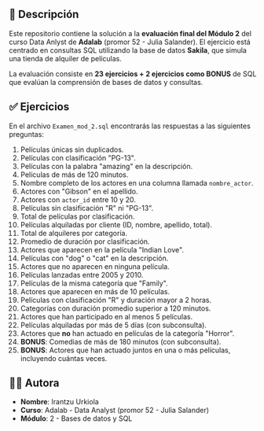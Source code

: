 ## 📝 Descripción

Este repositorio contiene la solución a la **evaluación final del Módulo 2** del curso Data Anlyst de **Adalab** (promor 52 - Julia Salander). El ejercicio está centrado en consultas SQL utilizando la base de datos **Sakila**, que simula una tienda de alquiler de películas.

La evaluación consiste en **23 ejercicios + 2 ejercicios como BONUS** de SQL que evalúan la comprensión de bases de datos y consultas.

## ✅ Ejercicios 

En el archivo `Examen_mod_2.sql` encontrarás las respuestas a las siguientes preguntas:

1. Películas únicas sin duplicados.
2. Películas con clasificación "PG-13".
3. Películas con la palabra "amazing" en la descripción.
4. Películas de más de 120 minutos.
5. Nombre completo de los actores en una columna llamada `nombre_actor`.
6. Actores con "Gibson" en el apellido.
7. Actores con `actor_id` entre 10 y 20.
8. Películas sin clasificación "R" ni "PG-13".
9. Total de películas por clasificación.
10. Películas alquiladas por cliente (ID, nombre, apellido, total).
11. Total de alquileres por categoría.
12. Promedio de duración por clasificación.
13. Actores que aparecen en la película "Indian Love".
14. Películas con "dog" o "cat" en la descripción.
15. Actores que no aparecen en ninguna película.
16. Películas lanzadas entre 2005 y 2010.
17. Películas de la misma categoría que "Family".
18. Actores que aparecen en más de 10 películas.
19. Películas con clasificación "R" y duración mayor a 2 horas.
20. Categorías con duración promedio superior a 120 minutos.
21. Actores que han participado en al menos 5 películas.
22. Películas alquiladas por más de 5 días (con subconsulta).
23. Actores que **no** han actuado en películas de la categoría "Horror".
24. **BONUS**: Comedias de más de 180 minutos (con subconsulta).
25. **BONUS**: Actores que han actuado juntos en una o más películas, incluyendo cuántas veces.

## 👩‍💻 Autora

- **Nombre**: Irantzu Urkiola 
- **Curso**: Adalab - Data Analyst (promor 52 - Julia Salander)
- **Módulo**: 2 - Bases de datos y SQL
